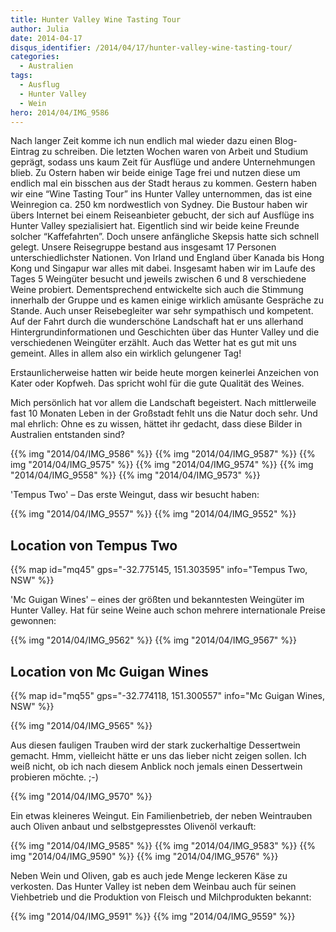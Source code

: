 ```yaml
---
title: Hunter Valley Wine Tasting Tour
author: Julia
date: 2014-04-17
disqus_identifier: /2014/04/17/hunter-valley-wine-tasting-tour/
categories:
  - Australien
tags:
  - Ausflug
  - Hunter Valley
  - Wein
hero: 2014/04/IMG_9586
---
```


Nach langer Zeit komme ich nun endlich mal wieder dazu einen Blog-Eintrag zu schreiben. Die letzten Wochen waren von Arbeit und Studium geprägt, sodass uns
kaum Zeit für Ausflüge und andere Unternehmungen blieb.<!--more--> Zu Ostern haben wir beide einige Tage frei und nutzen diese um endlich mal ein bisschen aus der Stadt
heraus zu kommen. Gestern haben wir eine “Wine Tasting Tour” ins Hunter Valley unternommen, das ist eine Weinregion ca. 250 km nordwestlich von Sydney. Die
Bustour haben wir übers Internet bei einem Reiseanbieter gebucht, der sich auf Ausflüge ins Hunter Valley spezialisiert hat. Eigentlich sind wir beide keine
Freunde solcher “Kaffefahrten”. Doch unsere anfängliche Skepsis hatte sich schnell gelegt. Unsere Reisegruppe bestand aus insgesamt 17 Personen
unterschiedlichster Nationen. Von Irland und England über Kanada bis Hong Kong und Singapur war alles mit dabei. Insgesamt haben wir im Laufe des Tages 5
Weingüter besucht und jeweils zwischen 6 und 8 verschiedene Weine probiert. Dementsprechend entwickelte sich auch die Stimmung innerhalb der Gruppe und es
kamen einige wirklich amüsante Gespräche zu Stande. Auch unser Reisebegleiter war sehr sympathisch und kompetent. Auf der Fahrt durch die wunderschöne
Landschaft hat er uns allerhand Hintergrundinformationen und Geschichten über das Hunter Valley und die verschiedenen Weingüter erzählt. Auch das Wetter hat
es gut mit uns gemeint. Alles in allem also ein wirklich gelungener Tag!

Erstaunlicherweise hatten wir beide heute morgen keinerlei Anzeichen von Kater oder Kopfweh. Das spricht wohl für die gute Qualität des Weines.

Mich persönlich hat vor allem die Landschaft begeistert. Nach mittlerweile fast 10 Monaten Leben in der Großstadt fehlt uns die Natur doch sehr. Und mal
ehrlich: Ohne es zu wissen, hättet ihr gedacht, dass diese Bilder in Australien entstanden sind?

{{% img "2014/04/IMG_9586" %}}
{{% img "2014/04/IMG_9587" %}}
{{% img "2014/04/IMG_9575" %}}
{{% img "2014/04/IMG_9574" %}}
{{% img "2014/04/IMG_9558" %}}
{{% img "2014/04/IMG_9573" %}}

'Tempus Two' &#8211; Das erste Weingut, dass wir besucht haben:

{{% img "2014/04/IMG_9557" %}}
{{% img "2014/04/IMG_9552" %}}

## Location von Tempus Two

{{% map id="mq45" gps="-32.775145, 151.303595" info="Tempus Two, NSW" %}}

'Mc Guigan Wines' &#8211; eines der größten und bekanntesten Weingüter im Hunter Valley. Hat für seine Weine auch schon mehrere internationale
Preise gewonnen:

{{% img "2014/04/IMG_9562" %}}
{{% img "2014/04/IMG_9567" %}}

## Location von Mc Guigan Wines

{{% map id="mq55" gps="-32.774118, 151.300557" info="Mc Guigan Wines, NSW" %}}


{{% img "2014/04/IMG_9565" %}}

Aus diesen fauligen Trauben wird der stark zuckerhaltige Dessertwein gemacht. Hmm, vielleicht hätte er uns das lieber nicht zeigen sollen. Ich weiß nicht,
ob ich nach diesem Anblick noch jemals einen Dessertwein probieren möchte. ;-)

{{% img "2014/04/IMG_9570" %}}

Ein etwas kleineres Weingut. Ein Familienbetrieb, der neben Weintrauben auch Oliven anbaut und selbstgepresstes Olivenöl verkauft:

{{% img "2014/04/IMG_9585" %}}
{{% img "2014/04/IMG_9583" %}}
{{% img "2014/04/IMG_9590" %}}
{{% img "2014/04/IMG_9576" %}}

Neben Wein und Oliven, gab es auch jede Menge leckeren Käse zu verkosten. Das Hunter Valley ist neben dem Weinbau auch für seinen Viehbetrieb und die
Produktion von Fleisch und Milchprodukten bekannt:

{{% img "2014/04/IMG_9591" %}}
{{% img "2014/04/IMG_9559" %}}
